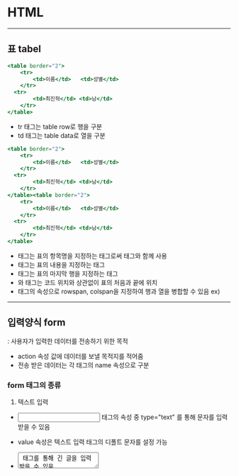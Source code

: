 # HTML

---

## 표 tabel

```jsx
<table border="2">
	<tr>
		<td>이름</td>   <td>성별</td>
	</tr>
  <tr>
		<td>최진혁</td> <td>남</td>
	</tr>
</table>
```

- tr 태그는 table row로 행을 구분
- td 태그는 table data로 열을 구분

```jsx
<table border="2">
	<tr>
		<td>이름</td>   <td>성별</td>
	</tr>
  <tr>
		<td>최진혁</td> <td>남</td>
	</tr>
</table><table border="2">
	<tr>
		<td>이름</td>   <td>성별</td>
	</tr>
  <tr>
		<td>최진혁</td> <td>남</td>
	</tr>
</table>
```

- <thead> 태그는 표의 항목명을 지정하는 태그로써 <th> 태그와 함께 사용
- <tbody> 태그는 표의 내용을 지정하는 태그
- <tfoot> 태그는 표의 마지막 행을 지정하는 태그
- <thead>와 <tfoot> 태그는 코드 위치와 상관없이 표의 처음과 끝에 위치

- <td> 태그의 속성으로 rowspan, colspan을 지정하여 행과 열을 병합할 수 있음 ex) <td rowspan="2"></td>

---

## 입력양식 form

: 사용자가 입력한 데이터를 전송하기 위한 목적

- action 속성 값에 데이터를 보낼 목적지를 적어줌
- 전송 받은 데이터는 각 태그의 name 속성으로 구분

### form 태그의 종류

1. 텍스트 입력
- <input> 태그의 속성 중 type="text" 를 통해 문자를 입력 받을 수 있음
- value 속성은 텍스트 입력 태그의 디폴트 문자를 설정 가능

- <textarea> 태그를 통해 긴 글을 입력 받을 수 있음
- 속성으로 cols과 rows로 크기 조정 가능
- 디폴트 문자는 속성으로 지정 대신 textarea 태그 사이에 넣어줌으로써 설정 가능

2. 선택
- <select> 태그 내에 <option> 태그를 넣어줌으로써 dropdown list /  combo box 생성
- multiple 속성을 넣어주면 ctrl를 이용하여 옵션 다중 선택 가능

- <input> 태그의 type="radio" 속성으로 라디오 버튼 생성
- name 속성이 같은 태그끼리 그룹 지을 수 있음
- <input> 태그의 type="checkbox" 속성으로 다중 선택 가능한 체크박스 생성
- checked 속성으로 디폴트 값으로 미리 체크 가능

3. 버튼
- <input> 태그의 type="submit" 속성은 데이터를 form 태그를 동작 시키게끔 제출하는 역할
- value 속성으로 텍스트 바꿀 수 있음

- submit과는 다르게 type="button"은 버튼을 생성하여 js와 연동하여 사용 가능

- type="reset" form 태그 내에 있는 사용자가 입력한 모든 정보를 초기화

4. 데이터 전송 - hidden
- <input> 태그의 type="hidden" 속성은 UI 없이 데이터를 전송할 때 사용

5. 컨트롤의 제목 - label

```jsx
<label for="id_txt">text</label> : 
<input id="id_txt" type="text" name="id">
```

- 2번 째 줄의 input 태그의 이름이 text라는 것을 명시하기 위해 <label> 태그로 감싸주었고, for 속성으로 누구의 label인지를 알려줌
- input 태그를 label 태그로 감싸주어도 label 내에 있는 태그와 매칭 가능

6. method
- form 태그가 서버에 정보를 전달할 때 url에 정보를 노출하면 안되는 경우가 존재하는데, 이때 post 방식을 사용
- form 태그의 속성으로 method="get" 으로 하여 데이터를 전송하는 방식이 디폴트 동작
- method="post" 로 하여 데이터를 전송하면 url에 데이터가 노출되지 않음

7. 파일 업로드 - upload
- <input> 태그의 속성으로 type="file"을 지정하면 파일을 선택할 수 있는 버튼 생성
- 파일을 전송할 때는 form 태그의 속성으로 enctype="multipart/form-data" 를 지정해야 함

---
